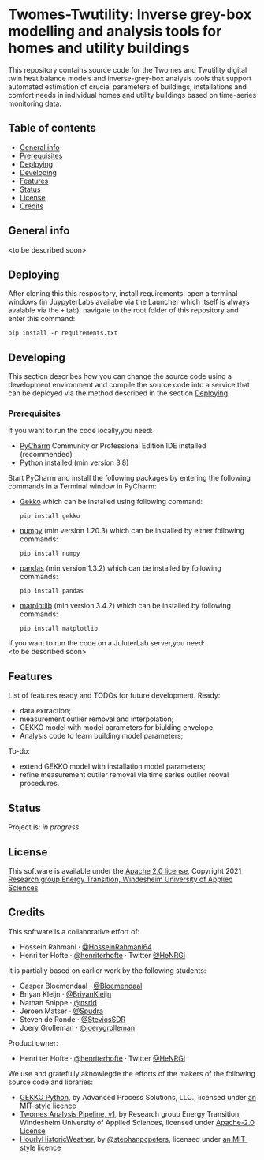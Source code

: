 # Twomes-Twutility: Inverse grey-box modelling and analysis tools for homes and utility buildings
This repository contains source code for the Twomes and Twutility digital twin heat balance models and inverse-grey-box analysis tools that support automated estimation of crucial parameters of buildings, installations and comfort needs in individual homes and utility buildings based on time-series monitoring data.

## Table of contents
* [General info](#general-info)
* [Prerequisites](#prerequisites)
* [Deploying](#deploying)
* [Developing](#developing) 
* [Features](#features)
* [Status](#status)
* [License](#license)
* [Credits](#credits)

## General info
\<to be described soon\>

## Deploying
After cloning this this respository, install requirements: open a terminal windows (in JuypyterLabs availabe via the Launcher which itself is always avalable via the `+` tab), navigate to the root folder of this repository and enter this command: 
  ```shell
  pip install -r requirements.txt
  ```  

## Developing
This section describes how you can change the source code using a development environment and compile the source code into a service that can be deployed via the method described in the section [Deploying](#deploying).

### Prerequisites

If you want to run the code locally,you need:  
- [PyCharm](https://www.jetbrains.com/pycharm/download/#section=windows) Community or Professional Edition IDE installed (recommended)  
- [Python](https://www.python.org/downloads/) installed (min version 3.8)  

Start PyCharm and install the following packages by entering the following commands in a Terminal window in PyCharm:
- [Gekko](https://gekko.readthedocs.io/en/latest/) which can be installed using following command:
	```shell
	pip install gekko
	```  
- [numpy](https://numpy.org/install/) (min version 1.20.3) which can be installed by either following commands:<br/>
	```shell
	pip install numpy
	```
- [pandas](https://pandas.pydata.org/docs/getting_started/install.html) (min version 1.3.2) which can be installed by following commands:<br/>
	```shell
	pip install pandas
	```
- [matplotlib](https://matplotlib.org/stable/users/installing/index.html) (min version 3.4.2) which can be installed by following commands:<br/>
	```shell
	pip install matplotlib
	``` 
If you want to run the code on a JuluterLab server,you need:  
\<to be described soon\>

## Features
List of features ready and TODOs for future development. Ready:
* data extraction;
* measurement outlier removal and interpolation;
* GEKKO model with model parameters for biulding envelope.
* Analysis code to learn building model parameters;

To-do:
* extend GEKKO model with installation model parameters;
* refine measurement outlier removal via time series outlier reoval procedures.

## Status
Project is: _in progress_

## License
This software is available under the [Apache 2.0 license](./LICENSE), Copyright 2021 [Research group Energy Transition, Windesheim University of Applied Sciences](https://windesheim.nl/energietransitie) 

## Credits
This software is a collaborative effort of:
* Hossein Rahmani · [@HosseinRahmani64](https://github.com/HosseinRahmani64)
* Henri ter Hofte · [@henriterhofte](https://github.com/henriterhofte) · Twitter [@HeNRGi](https://twitter.com/HeNRGi)

It is partially based on earlier work by the following students:
* Casper Bloemendaal · [@Bloemendaal](https://github.com/Bloemendaal)
* Briyan Kleijn · [@BriyanKleijn](https://github.com/BriyanKleijn)
* Nathan Snippe · [@nsrid](https://github.com/nsrid)
* Jeroen Matser · [@Spudra](https://github.com/Spudra)
* Steven de Ronde · [@SteviosSDR](https://github.com/SteviosSDR)
* Joery Grolleman · [@joerygrolleman](https://github.com/joerygrolleman)

Product owner:
* Henri ter Hofte · [@henriterhofte](https://github.com/henriterhofte) · Twitter [@HeNRGi](https://twitter.com/HeNRGi)

We use and gratefully aknowlegde the efforts of the makers of the following source code and libraries:
* [GEKKO Python](https://github.com/BYU-PRISM/GEKKO), by Advanced Process Solutions, LLC., licensed under [an MIT-style licence](https://github.com/BYU-PRISM/GEKKO/blob/master/LICENSE)
* [Twomes Analysis Pipeline, v1](https://github.com/energietransitie/twomes-analysis-pipeline), by Research group Energy Transition, Windesheim University of Applied Sciences, licensed under [Apache-2.0 License](https://github.com/energietransitie/twomes-analysis-pipeline/blob/main/LICENSE)
* [HourlyHistoricWeather](https://github.com/stephanpcpeters/HourlyHistoricWeather), by [@stephanpcpeters](https://github.com/stephanpcpeters), licensed under [an MIT-style licence](https://raw.githubusercontent.com/stephanpcpeters/HourlyHistoricWeather/master/historicdutchweather/LICENSE)

